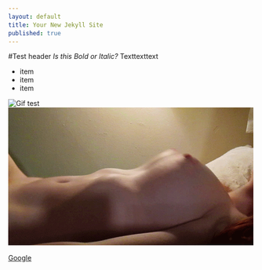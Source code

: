 ```yaml
---
layout: default
title: Your New Jekyll Site
published: true
---
```


#Test header
*Is this Bold or Italic?*
Texttexttext

- item
- item
- item

![Gif test](/FlatShadyHarrierhawk.gif)
![](/y5BrnLA.gif)

[Google](http://www.google.com)